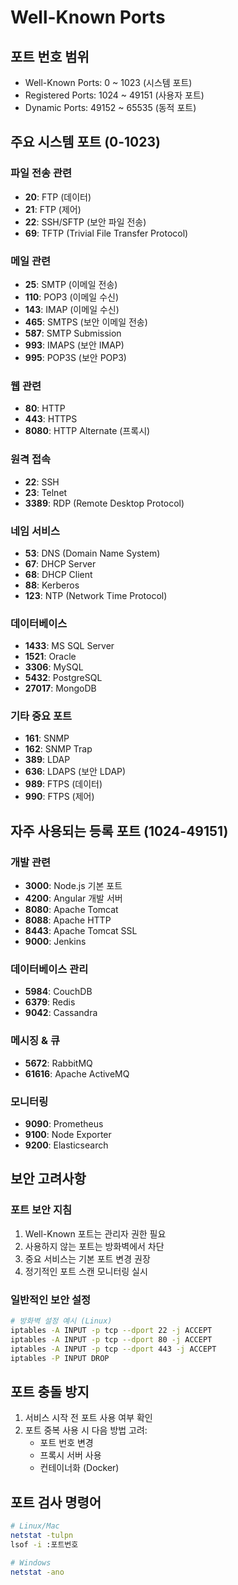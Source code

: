 # Well-Known Ports

## 포트 번호 범위
- Well-Known Ports: 0 ~ 1023 (시스템 포트)
- Registered Ports: 1024 ~ 49151 (사용자 포트)
- Dynamic Ports: 49152 ~ 65535 (동적 포트)

## 주요 시스템 포트 (0-1023)

### 파일 전송 관련
- **20**: FTP (데이터)
- **21**: FTP (제어)
- **22**: SSH/SFTP (보안 파일 전송)
- **69**: TFTP (Trivial File Transfer Protocol)

### 메일 관련
- **25**: SMTP (이메일 전송)
- **110**: POP3 (이메일 수신)
- **143**: IMAP (이메일 수신)
- **465**: SMTPS (보안 이메일 전송)
- **587**: SMTP Submission
- **993**: IMAPS (보안 IMAP)
- **995**: POP3S (보안 POP3)

### 웹 관련
- **80**: HTTP
- **443**: HTTPS
- **8080**: HTTP Alternate (프록시)

### 원격 접속
- **22**: SSH
- **23**: Telnet
- **3389**: RDP (Remote Desktop Protocol)

### 네임 서비스
- **53**: DNS (Domain Name System)
- **67**: DHCP Server
- **68**: DHCP Client
- **88**: Kerberos
- **123**: NTP (Network Time Protocol)

### 데이터베이스
- **1433**: MS SQL Server
- **1521**: Oracle
- **3306**: MySQL
- **5432**: PostgreSQL
- **27017**: MongoDB

### 기타 중요 포트
- **161**: SNMP
- **162**: SNMP Trap
- **389**: LDAP
- **636**: LDAPS (보안 LDAP)
- **989**: FTPS (데이터)
- **990**: FTPS (제어)

## 자주 사용되는 등록 포트 (1024-49151)

### 개발 관련
- **3000**: Node.js 기본 포트
- **4200**: Angular 개발 서버
- **8080**: Apache Tomcat
- **8088**: Apache HTTP
- **8443**: Apache Tomcat SSL
- **9000**: Jenkins

### 데이터베이스 관리
- **5984**: CouchDB
- **6379**: Redis
- **9042**: Cassandra

### 메시징 & 큐
- **5672**: RabbitMQ
- **61616**: Apache ActiveMQ

### 모니터링
- **9090**: Prometheus
- **9100**: Node Exporter
- **9200**: Elasticsearch

## 보안 고려사항

### 포트 보안 지침
1. Well-Known 포트는 관리자 권한 필요
2. 사용하지 않는 포트는 방화벽에서 차단
3. 중요 서비스는 기본 포트 변경 권장
4. 정기적인 포트 스캔 모니터링 실시

### 일반적인 보안 설정
```bash
# 방화벽 설정 예시 (Linux)
iptables -A INPUT -p tcp --dport 22 -j ACCEPT
iptables -A INPUT -p tcp --dport 80 -j ACCEPT
iptables -A INPUT -p tcp --dport 443 -j ACCEPT
iptables -P INPUT DROP
```

## 포트 충돌 방지
1. 서비스 시작 전 포트 사용 여부 확인
2. 포트 중복 사용 시 다음 방법 고려:
   - 포트 번호 변경
   - 프록시 서버 사용
   - 컨테이너화 (Docker)

## 포트 검사 명령어
```bash
# Linux/Mac
netstat -tulpn
lsof -i :포트번호

# Windows
netstat -ano
```